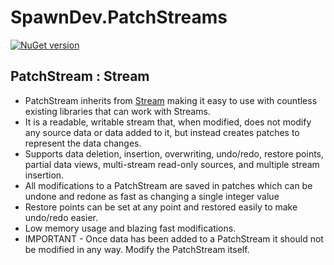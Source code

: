 # SpawnDev.PatchStreams

[![NuGet version](https://badge.fury.io/nu/SpawnDev.PatchStreams.svg)](https://www.nuget.org/packages/SpawnDev.PatchStreams)

## PatchStream : Stream

- PatchStream inherits from [Stream](https://learn.microsoft.com/en-us/dotnet/api/system.io.stream?view=net-8.0) making it easy to use with countless existing libraries that can work with Streams.
- It is a readable, writable stream that, when modified, does not modify any source data or data added to it, but instead creates patches to represent the data changes.
- Supports data deletion, insertion, overwriting, undo/redo, restore points, partial data views, multi-stream read-only sources, and multiple stream insertion.
- All modifications to a PatchStream are saved in patches which can be undone and redone as fast as changing a single integer value
- Restore points can be set at any point and restored easily to make undo/redo easier.
- Low memory usage and blazing fast modifications.
- IMPORTANT - Once data has been added to a PatchStream it should not be modified in any way. Modify the PatchStream itself.

